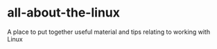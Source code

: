 # all-about-the-linux
A place to put together useful material and tips relating to working with Linux

